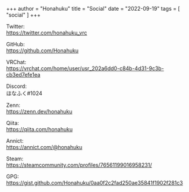+++
author = "Honahuku"
title = "Social"
date = "2022-09-19"
tags = [
    "social"
]
+++

Twitter:  
https://twitter.com/honahuku_vrc  

GitHub:  
https://github.com/Honahuku  

VRChat:  
https://vrchat.com/home/user/usr_202a6dd0-c84b-4d31-9c3b-cb3ed7efe1ea  

Discord:  
ほなふく#1024  

Zenn:  
https://zenn.dev/honahuku  

Qiita:  
https://qiita.com/honahuku  

Annict:  
https://annict.com/@honahuku  

Steam:  
https://steamcommunity.com/profiles/76561199016958231/  

GPG:  
https://gist.github.com/Honahuku/0aa0f2c2fad250ae35841f1902f281c3  

